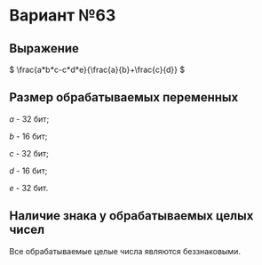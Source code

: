 # Вариант №63

## Выражение

$`
\frac{a*b*c-c*d*e}{\frac{a}{b}+\frac{c}{d}}
`$

## Размер обрабатываемых переменных

$a$ - 32 бит;

$b$ - 16 бит;

$c$ - 32 бит;

$d$ - 16 бит;

$e$ - 32 бит.

## Наличие знака у обрабатываемых целых чисел

Все обрабатываемые целые числа являются беззнаковыми.
